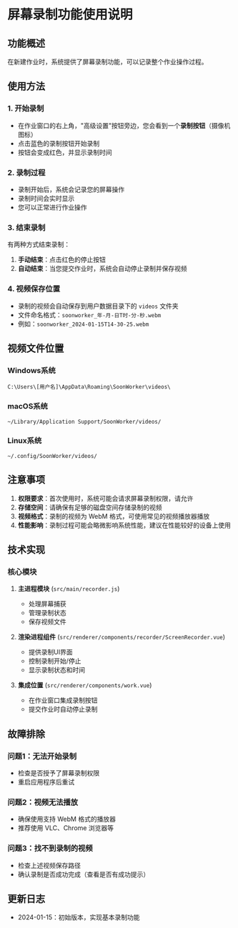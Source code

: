 # 屏幕录制功能使用说明

## 功能概述
在新建作业时，系统提供了屏幕录制功能，可以记录整个作业操作过程。

## 使用方法

### 1. 开始录制
- 在作业窗口的右上角，"高级设置"按钮旁边，您会看到一个**录制按钮**（摄像机图标）
- 点击蓝色的录制按钮开始录制
- 按钮会变成红色，并显示录制时间

### 2. 录制过程
- 录制开始后，系统会记录您的屏幕操作
- 录制时间会实时显示
- 您可以正常进行作业操作

### 3. 结束录制
有两种方式结束录制：
1. **手动结束**：点击红色的停止按钮
2. **自动结束**：当您提交作业时，系统会自动停止录制并保存视频

### 4. 视频保存位置
- 录制的视频会自动保存到用户数据目录下的 `videos` 文件夹
- 文件命名格式：`soonworker_年-月-日T时-分-秒.webm`
- 例如：`soonworker_2024-01-15T14-30-25.webm`

## 视频文件位置

### Windows系统
```
C:\Users\[用户名]\AppData\Roaming\SoonWorker\videos\
```

### macOS系统
```
~/Library/Application Support/SoonWorker/videos/
```

### Linux系统
```
~/.config/SoonWorker/videos/
```

## 注意事项

1. **权限要求**：首次使用时，系统可能会请求屏幕录制权限，请允许
2. **存储空间**：请确保有足够的磁盘空间存储录制的视频
3. **视频格式**：录制的视频为 WebM 格式，可使用常见的视频播放器播放
4. **性能影响**：录制过程可能会略微影响系统性能，建议在性能较好的设备上使用

## 技术实现

### 核心模块
1. **主进程模块** (`src/main/recorder.js`)
   - 处理屏幕捕获
   - 管理录制状态
   - 保存视频文件

2. **渲染进程组件** (`src/renderer/components/recorder/ScreenRecorder.vue`)
   - 提供录制UI界面
   - 控制录制开始/停止
   - 显示录制状态和时间

3. **集成位置** (`src/renderer/components/work.vue`)
   - 在作业窗口集成录制按钮
   - 提交作业时自动停止录制

## 故障排除

### 问题1：无法开始录制
- 检查是否授予了屏幕录制权限
- 重启应用程序后重试

### 问题2：视频无法播放
- 确保使用支持 WebM 格式的播放器
- 推荐使用 VLC、Chrome 浏览器等

### 问题3：找不到录制的视频
- 检查上述视频保存路径
- 确认录制是否成功完成（查看是否有成功提示）

## 更新日志
- 2024-01-15：初始版本，实现基本录制功能